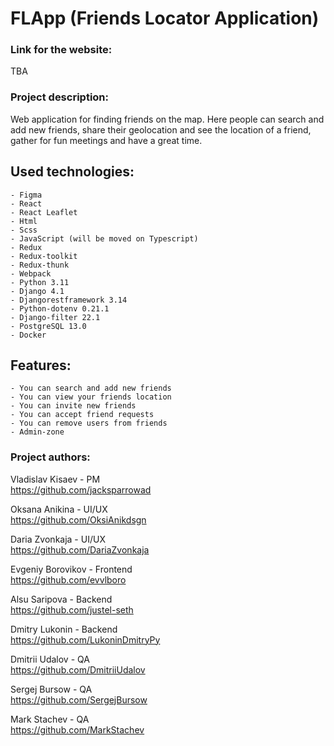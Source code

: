 # FLApp (Friends Locator Application)

### Link for the website:

TBA

### Project description:

Web application for finding friends on the map. Here people can search and add new friends, share their geolocation and see the location of a friend, gather for fun meetings and have a great time.

Used technologies:
-
    - Figma
    - React
    - React Leaflet
    - Html
    - Scss
    - JavaScript (will be moved on Typescript)
    - Redux
    - Redux-toolkit
    - Redux-thunk
    - Webpack
    - Python 3.11
    - Django 4.1
    - Djangorestframework 3.14
    - Python-dotenv 0.21.1
    - Django-filter 22.1
    - PostgreSQL 13.0
    - Docker

Features:
-
    - You can search and add new friends
    - You can view your friends location
    - You can invite new friends
    - You can accept friend requests
    - You can remove users from friends
    - Admin-zone

### Project authors:

Vladislav Kisaev - PM  
https://github.com/jacksparrowad

Oksana Anikina - UI/UX  
https://github.com/OksiAnikdsgn

Daria Zvonkaja - UI/UX  
https://github.com/DariaZvonkaja

Evgeniy Borovikov - Frontend  
https://github.com/evvlboro

Alsu Saripova - Backend  
https://github.com/justel-seth

Dmitry Lukonin - Backend  
https://github.com/LukoninDmitryPy

Dmitrii Udalov - QA  
https://github.com/DmitriiUdalov

Sergej Bursow - QA  
https://github.com/SergejBursow

Mark Stachev - QA  
https://github.com/MarkStachev

